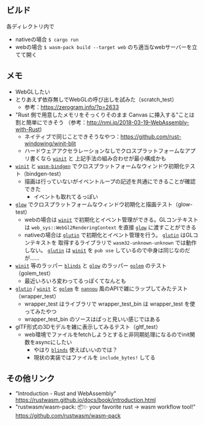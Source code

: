 ## ビルド
各ディレクトリ内で
- nativeの場合 `$ cargo run`
- webの場合 `$ wasm-pack build --target web` のち適当なwebサーバーを立てて開く

## メモ
- WebGLしたい
- とりあえず依存無しでWebGLの呼び出しを試みた（scratch_test）
  - 参考：https://zerogram.info/?p=2633
- "Rust 側で用意したメモリをそっくりそのまま Canvas に挿入する"ことは割と簡単にできそう
  （参考：http://nmi.jp/2018-03-19-WebAssembly-with-Rust)
  - ネイティブで同じことできそうなやつ：https://github.com/rust-windowing/winit-blit
  - ハードウェアアクセラレーションなしでクロスプラットフォームなアプリ書くなら [`winit`] と
  上記手法の組み合わせが最小構成かも
- [`winit`] と [`wasm-bindgen`] でクロスプラットフォームなウィンドウ初期化テスト（bindgen-test）
  - 描画は行っていないがイベントループの記述を共通にできることが確認できた
    - イベントも取れてるっぽい
- [`glow`] でクロスプラットフォームなウィンドウ初期化と描画テスト（glow-test）
  - webの場合は [`winit`] で初期化とイベント管理ができる。GLコンテキストは
  `web_sys::WebGl2RenderingContext` を直接 [`glow`] に渡すことができる
  - nativeの場合は [`glutin`] で初期化とイベント管理を行う。 [`glutin`] はGLコンテキストを
  取得するライブラリで `wasm32-unknown-unknown` では動作しない。 [`glutin`] は [`winit`] を
  `pub use` しているので中身は同じなのだが……
- [`winit`] 等のラッパー [`blinds`] と [`glow`] のラッパー [`golem`] のテスト（golem_test）
  - 最近いろいろ変わってるっぽくてなんとも
- [`glutin`] / [`winit`] と [`golem`] を [`nannou`] 風のAPIで雑にラップしてみたテスト（wrapper_test）
  - wrapper_test はライブラリで wrapper_test_bin は wrapper_test を使ってみたやつ
  - wrapper_test_bin のソースはぱっと見いい感じではある
- glTF形式の3Dモデルを雑に表示してみるテスト（gltf_test）
  - web環境でファイルをfetchしようとすると非同期処理になるのでinit関数をasyncにしたい
    - やはり [`blinds`] 使えばいいのでは？
    - 現状の実装ではファイルを `include_bytes!` してる

[`winit`]: https://github.com/rust-windowing/winit
[`wasm-bindgen`]: https://github.com/rustwasm/wasm-bindgen
[`glow`]: https://github.com/grovesNL/glow
[`glutin`]: https://github.com/rust-windowing/glutin
[`blinds`]: https://github.com/ryanisaacg/blinds
[`golem`]: https://github.com/ryanisaacg/golem
[`nannou`]: https://github.com/nannou-org/nannou

## その他リンク
- "Introduction - Rust and WebAssembly"
  https://rustwasm.github.io/docs/book/introduction.html
- "rustwasm/wasm-pack: 📦✨ your favorite rust -> wasm workflow tool!"
  https://github.com/rustwasm/wasm-pack
